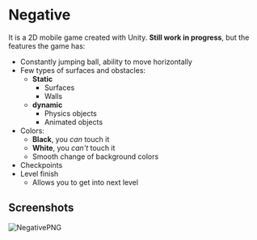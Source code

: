 # Negative

It is a 2D mobile game created with Unity. **Still work in progress**, but the features the game has:
- Constantly jumping ball, ability to move horizontally
- Few types of surfaces and obstacles:
  - **Static**
    - Surfaces
    - Walls
  - **dynamic**
    - Physics objects
    - Animated objects
- Colors:
  - **Black**, you *can* touch it
  - **White**, you *can't* touch it
  - Smooth change of background colors
- Checkpoints
- Level finish
  - Allows you to get into next level

## Screenshots
![NegativePNG](https://user-images.githubusercontent.com/91936398/213592779-633803f9-0ab4-430a-ac7e-c348c1e58258.png)
